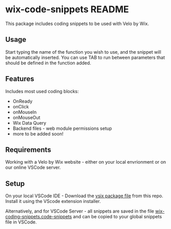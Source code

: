 # wix-code-snippets README

This package includes coding snippets to be used with Velo by Wix.

## Usage

Start typing the name of the function you wish to use, and the snippet will be automatically inserted. You can use TAB to run between parameters that should be defined in the function added.

## Features

Includes most used coding blocks:

- OnReady
- onClick
- onMouseIn
- onMouseOut
- Wix Data Query
- Backend files - web module permissions setup
- more to be added soon!

## Requirements

Working with a Velo by Wix website - either on your local envrionment or on our online VSCode server.

## Setup

On your local VSCode IDE -
Download the [vsix package file]([url](https://github.com/Yoavcwix/Wix-Coding-Snippets/blob/main/wix-code-snippets/wix-code-snippets-0.0.1.vsix)https://github.com/Yoavcwix/Wix-Coding-Snippets/blob/main/wix-code-snippets/wix-code-snippets-0.0.1.vsix) from this repo. Install it using the VScode extension installer.

Alternatively, and for VSCode Server - all snippets are saved in the file [wix-coding-snippets.code-snippets]([url](https://github.com/Yoavcwix/Wix-Coding-Snippets/blob/main/wix-coding-snippets.code-snippets)https://github.com/Yoavcwix/Wix-Coding-Snippets/blob/main/wix-coding-snippets.code-snippets) and can be copied to your global snippets file in VSCode.



